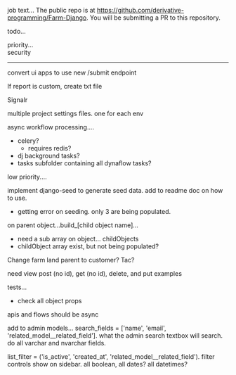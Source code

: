
job text...
The public repo is at https://github.com/derivative-programming/Farm-Django.
You will be submitting a PR to this repository.



todo...


priority...   
security 

------------------
convert ui apps to use new /submit endpoint
     

If report is custom, create txt file 

Signalr 

multiple project settings files. one for each env 

async workflow processing....
- celery? 
    - requires redis?
- dj background tasks?
- tasks subfolder containing all dynaflow tasks?


low priority....

implement django-seed to generate seed data.  add to readme doc on how to use.
- getting error on seeding. only 3 are being populated.
   
 
on parent object...build_[child object name]...
- need a sub array on object... childObjects
- childObject array exist, but not being populated?


Change farm land parent to customer? Tac?

need view post (no id), get (no id), delete, and put examples 

tests...
- check all object props  

 apis and flows should be async
 
add to admin models...
search_fields = ['name', 'email', 'related_model__related_field']. what the admin search textbox will search.  do all varchar and nvarchar fields.

list_filter = ('is_active', 'created_at', 'related_model__related_field'). filter controls show on sidebar.
all boolean, all dates? all datetimes?
  